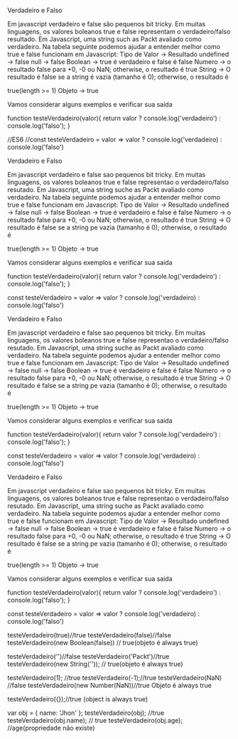 Verdadeiro e Falso

Em javascript verdadeiro e false são pequenos bit tricky.
Em muitas linguagens, os valores boleanos true e false representam o verdadeiro/falso resultado.
Em Javascript, uma string such as Packt avaliado como verdadeiro.
Na tabela seguinte podemos ajudar a entender melhor como true e false funcionam em Javascript:
Tipo de Valor -> Resultado
undefined -> false
null -> false
Boolean -> true é verdadeiro e false é false
Numero -> o resultado false para +0, -0 ou NaN; otherwise, o resultado é true
String -> O resultado é false se a string é vazia (tamanho é 0); otherwise, o resultado é

true(length >= 1)
Objeto -> true

Vamos considerar alguns exemplos e verificar sua saída

function testeVerdadeiro(valor){
    return valor ? console.log('verdadeiro') : console.log('falso');
}

//ES6
//const testeVerdadeiro = valor => valor ? console.log('verdadeiro) : console.log('falso')

Verdadeiro e Falso

Em javascript verdadeiro e false sao pequenos bit tricky.
Em muitas linguagens, os valores boleanos true e false representao o verdadeiro/falso resutado.
Em Javascript, uma string suche as Packt avaliado como verdadeiro.
Na tabela seguinte podemos ajudar a entender melhor como true e false funcionam em Javascript:
Tipo de Valor -> Resultado
undefined -> false
null -> false
Boolean -> true é verdadeiro e false é false
Numero -> o resultado false para +0, -0 ou NaN; otherwise, o resultado é true
String -> O resultado é false se a string pe vazia (tamanho é 0); otherwise, o resultado é

true(length >= 1)
Objeto -> true

Vamos considerar alguns exemplos e verificar sua saida

function testeVerdadeiro(valor){
    return valor ? console.log('verdadeiro') : console.log('falso');
}

const testeVerdadeiro = valor => valor ? console.log('verdadeiro) : console.log('falso')

Verdadeiro e Falso

Em javascript verdadeiro e false sao pequenos bit tricky.
Em muitas linguagens, os valores boleanos true e false representao o verdadeiro/falso resutado.
Em Javascript, uma string suche as Packt avaliado como verdadeiro.
Na tabela seguinte podemos ajudar a entender melhor como true e false funcionam em Javascript:
Tipo de Valor -> Resultado
undefined -> false
null -> false
Boolean -> true é verdadeiro e false é false
Numero -> o resultado false para +0, -0 ou NaN; otherwise, o resultado é true
String -> O resultado é false se a string pe vazia (tamanho é 0); otherwise, o resultado é

true(length >= 1)
Objeto -> true

Vamos considerar alguns exemplos e verificar sua saida

function testeVerdadeiro(valor){
    return valor ? console.log('verdadeiro') : console.log('falso');
}

const testeVerdadeiro = valor => valor ? console.log('verdadeiro) : console.log('falso')

Verdadeiro e Falso

Em javascript verdadeiro e false sao pequenos bit tricky.
Em muitas linguagens, os valores boleanos true e false representao o verdadeiro/falso resutado.
Em Javascript, uma string suche as Packt avaliado como verdadeiro.
Na tabela seguinte podemos ajudar a entender melhor como true e false funcionam em Javascript:
Tipo de Valor -> Resultado
undefined -> false
null -> false
Boolean -> true é verdadeiro e false é false
Numero -> o resultado false para +0, -0 ou NaN; otherwise, o resultado é true
String -> O resultado é false se a string pe vazia (tamanho é 0); otherwise, o resultado é

true(length >= 1)
Objeto -> true

Vamos considerar alguns exemplos e verificar sua saida

function testeVerdadeiro(valor){
    return valor ? console.log('verdadeiro') : console.log('falso');
}

const testeVerdadeiro = valor => valor ? console.log('verdadeiro) : console.log('falso')

testeVerdadeiro(true)//true
testeVerdadeiro(false)//false
testeVerdadeiro(new Boolean(false)) // true(objeto é always true)

testeVerdadeiro('')//false
testeVerdadeiro('Packt')//true
testeVerdadeiro(new String('')); // true(objeto é always true)

testeVerdadeiro(1); //true
testeVerdadeiro(-1);//true
testeVerdadeiro(NaN) //false
testeVerdadeiro(new Number(NaN))//true Objeto é always true

testeVerdadeiro({});//true (object is always true)

var obj = { name: 'Jhon' };
testeVerdadeiro(obj); //true
testeVerdadeiro(obj.name); // true
testeVerdadeiro(obj.age); //age(propriedade não existe)


